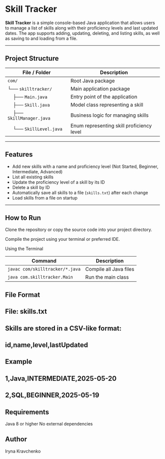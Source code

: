 # Skill Tracker

**Skill Tracker** is a simple console-based Java application that allows users to manage a list of skills along with their proficiency levels and last updated dates. The app supports adding, updating, deleting, and listing skills, as well as saving to and loading from a file.

---

## Project Structure

| File / Folder              | Description                                 |
|---------------------------|---------------------------------------------|
| `com/`                    | Root Java package                           |
| └── `skilltracker/`       | Main application package                    |
| &nbsp;&nbsp;&nbsp;&nbsp;├── `Main.java`         | Entry point of the application           |
| &nbsp;&nbsp;&nbsp;&nbsp;├── `Skill.java`        | Model class representing a skill         |
| &nbsp;&nbsp;&nbsp;&nbsp;├── `SkillManager.java` | Business logic for managing skills       |
| &nbsp;&nbsp;&nbsp;&nbsp;└── `SkillLevel.java`   | Enum representing skill proficiency level|




---

## Features

- Add new skills with a name and proficiency level (Not Started, Beginner, Intermediate, Advanced)  
- List all existing skills  
- Update the proficiency level of a skill by its ID  
- Delete a skill by ID  
- Automatically save all skills to a file (`skills.txt`) after each change  
- Load skills from a file on startup  

---
## How to Run
Clone the repository or copy the source code into your project directory.

Compile the project using your terminal or preferred IDE.

Using the Terminal

| Command                         | Description            |
| ------------------------------- | ---------------------- |
| `javac com/skilltracker/*.java` | Compile all Java files |
| `java com.skilltracker.Main`    | Run the main class     |

## File Format
## File: skills.txt
## Skills are stored in a CSV-like format:
## id,name,level,lastUpdated

## Example
## 1,Java,INTERMEDIATE,2025-05-20  
## 2,SQL,BEGINNER,2025-05-19

## Requirements
Java 8 or higher
No external dependencies

## Author
Iryna Kravchenko
